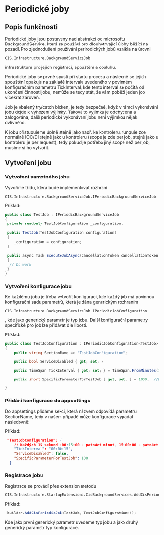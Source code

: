 # Periodické joby
## Popis funkčnosti
Periodické joby jsou postaveny nad abstrakcí od microsoftu BackgroundService, která se používá pro 
dlouhotrvající úlohy běžící na pozadí. Pro zjednodušení používání perirodických jobů vznikla na úrovni 
```
CIS.Infrastructure.BackgroundServiceJob 
```
infrastruktura pro jejich registraci, spouštění a obsluhu.

Periodické joby se prvně spustí při startu procesu a následně se jejich spouštění opakuje na základě intervalu uvedeného v povinném 
konfiguračním parametru TickInterval, kde tento interval se počítá od ukončení činnosti jobu, nemůže se tedy stát, že vám poběží jeden job vícekrát zároveň.

Job je obalený try/catch bloken, je tedy bezpečné, když v rámci vykonávání jobu dojde k vyhození výjímky. Taková to vyjímka je odchycena a
zalogována, další periodické vykonávání jobu není výjimkou nějak ovlivněno.  

K jobu přistupujeme úplně stejně jako např. ke kontroleru, funguje zde normálně IOC/DI stejně jako u kontroleru 
(scope je zde per job, stejně jako u kontroleru je per request), tedy pokud je potřeba jiný scope než per job, musíme si ho vytvořit.

## Vytvoření jobu

### Vytvoření samotného jobu
Vyvoříme třídu, která bude implementovat rozhraní 
```
CIS.Infrastructure.BackgroundServiceJob.IPeriodicBackgroundServiceJob
```
Příklad:
```csharp
public class TestJob : IPeriodicBackgroundServiceJob
{
 private readonly TestJobConfiguration _configuration;
 
 public TestJob(TestJobConfiguration configuration)
 {
    _configuration = configuration;
 }
 
 public async Task ExecuteJobAsync(CancellationToken cancellationToken)
 {
  // Do work    
 }
}
```

### Vytvoření konfigurace jobu
Ke každému jobu je třeba vytvořit konfiguraci, kde každý job má povinnou konfigurační sadu parametrů, která je dána generickým rozhraním  
```
CIS.Infrastructure.BackgroundServiceJob.IPeriodicJobConfiguration
```
, kde jako generický parametr je typ jobu. Další konfigurační parametry 
specifické pro job lze přidávat dle libosti.

Příklad:
```csharp
public class TestJobConfiguration : IPeriodicJobConfiguration<TestJob>
{
    public string SectionName => "TestJobConfiguration";

    public bool ServiceDisabled { get; set; }

    public TimeSpan TickInterval { get; set; } = TimeSpan.FromMinutes(1); //Dafault

    public short SpecificParameterForTestJob { get; set; } = 1000;  //Dafault

}
```

### Přidání konfigurace do appsettings
Do appsettings přidáme sekci, která názvem odpovídá parametru SectionName, tedy v našem případě může konfigurace vypadat následovně:

Příklad:
```json
 "TestJobConfiguration": {
    // Každých 15 sekund (00:15:00 - patnáct minut, 15:00:00 - patnáct hodin atd. viz dokumentace https://learn.microsoft.com/cs-cz/dotnet/standard/base-types/standard-timespan-format-strings)
    "TickInterval": "00:00:15",
    "ServiceDisabled": false,
    "SpecificParameterForTestJob": 100
  }
```

### Registrace jobu
Registrace se provádí přes extension metodu  
```
CIS.Infrastructure.StartupExtensions.CisBackgroundServices.AddCisPeriodicJob
```
Příklad:
```csharp
 builder.AddCisPeriodicJob<TestJob, TestJobConfiguration>();
```

Kde jako první generický parametr uvedeme typ jobu a jako druhý generický parametr typ konfigurace.


